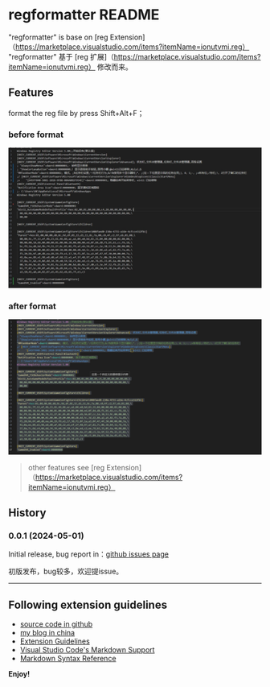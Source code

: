 # regformatter README

"regformatter" is base on [reg Extension]（https://marketplace.visualstudio.com/items?itemName=ionutvmi.reg）
"regformatter" 基于  [reg 扩展]（https://marketplace.visualstudio.com/items?itemName=ionutvmi.reg） 修改而来。


## Features

format the reg file by press Shift+Alt+F；

### before format
![before](https://github.com/charygao/regformatter-vscode/raw/main/screenshots/before.png)

### after format
![after](https://github.com/charygao/regformatter-vscode/raw/main/screenshots/after.png)

> other features see [reg Extension]（https://marketplace.visualstudio.com/items?itemName=ionutvmi.reg）

## History

### 0.0.1 (2024-05-01)

Initial release, bug report in：[github issues page](https://github.com/charygao/regformatter-vscode/issues)

初版发布，bug较多，欢迎提issue。

---

## Following extension guidelines
* [source code in github](https://github.com/charygao/regformatter-vscode/)
* [my blog in china](https://www.cnblogs.com/Chary)
* [Extension Guidelines](https://code.visualstudio.com/api/references/extension-guidelines)
* [Visual Studio Code's Markdown Support](http://code.visualstudio.com/docs/languages/markdown)
* [Markdown Syntax Reference](https://help.github.com/articles/markdown-basics/)

**Enjoy!**
